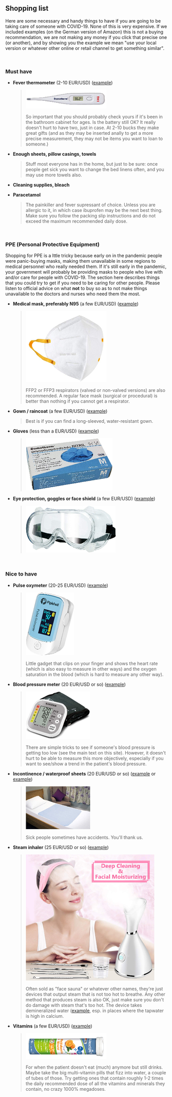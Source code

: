 ## Shopping list

Here are some necessary and handy things to have if you are going to be taking care of someone with COVID-19. None of this is very expensive. If we included examples (on the German version of Amazon) this is not a buying recommendation, we are not making any money if you click that precise one (or another), and by showing you the example we mean "use your local version or whatever other online or retail channel to get something similar". 

&nbsp;

### Must have

* **Fever thermometer** (2-10 EUR/USD) ([example](https://www.amazon.de/gp/product/B001NYHXYS))

   > ![](/images/thermometer.png)
   > 
   > So important that you should probably check yours if it's been in the bathroom cabinet for ages. Is the battery still OK? It really doesn't hurt to have two, just in case. At 2-10 bucks they make great gifts (and as they may be inserted anally to get a more precise measurement, they may not be items you want to loan to someone.)

* **Enough sheets, pillow casings, towels**
   
   > Stuff most everyone has in the home, but just to be sure: once people get sick you want to change the bed linens often, and you may use more towels also.
   
* **Cleaning supplies, bleach**

* **Paracetamol**

  > The painkiller and fever supressant of choice. Unless you are allergic to it, in which case ibuprofen may be the next best thing. Make sure you follow the packing slip instructions and do not exceed the maximum recommended daily dose.

&nbsp;

### PPE (Personal Protective Equipment)

Shopping for PPE is a lttle tricky because early on in the pandemic people were panic-buying masks, making them unavailable in some regions to medical personnel who really needed them. If it's still early in the pandemic, your government will probably be providing masks to people who live with and/or care for people with COVID-19. The section here describes things that you could try to get if you need to be caring for other people. Please listen to official advice on what **not** to buy so as to not make things unavailable to the doctors and nurses who need them the most. 

* **Medical mask, preferably N95** (a few EUR/USD) ([example](https://www.amazon.de/dp/B085H6Y6HN))
   > ![](/images/mask.png)
   > 
   > FFP2 or FFP3 respirators (valved or non-valved versions) are also recommended. A regular face mask (surgical or procedural) is better than nothing if you cannot get a respirator.

* **Gown / raincoat** (a few EUR/USD) ([example](https://www.amazon.de/dp/B07DFDFFRX))

   > Best is if you can find a long-sleeved, water-resistant gown. 

* **Gloves** (less than a EUR/USD) ([example](https://www.amazon.de/dp/B01LWJ80C7))
   > ![](/images/gloves.png)

* **Eye protection, goggles or face shield** (a few EUR/USD) ([example](https://www.amazon.de/dp/B002THV25Y))
   > ![](/images/glasses.png)
   > 

&nbsp;

### Nice to have

* **Pulse oxymeter** (20-25 EUR/USD) ([example](https://www.amazon.de/gp/product/B07P3ZS6L3))
   > ![](/images/pulse-oxi.png)
   >
   > Little gadget that clips on your finger and shows the heart rate (which is also easy to measure in other ways) and the oxygen saturation in the blood (which is hard to measure any other way).

* **Blood pressure meter** (20 EUR/USD or so) ([example](https://www.amazon.de/gp/product/B07KY867ZH))
   > ![](/images/blood-pressure.png)
   > 
   > There are simple tricks to see if someone's blood pressure is getting too low (see the main text on this site). However, it doesn't hurt to be able to measure this more objectively, especially if you want to see/show a trend in the patient's blood pressure.

* **Incontinence / waterproof sheets** (20 EUR/USD or so) ([example](https://www.amazon.de/Comfortcare-Inkontinenz-Bettw%C3%A4sche-waschbar-Blau/dp/B07W7CCQVG) or [example](https://www.amazon.de/Co-operative-Independent-Living-Bettdeckenbezug-wasserabweisend/dp/B00BJMA8X2))
   > ![](/images/sheet.png)
   >
   > Sick people sometimes have accidents. You'll thank us.

* **Steam inhaler** (25 EUR/USD or so) ([example](https://www.amazon.de/gp/product/B07SNQH6CZ))
   > ![](/images/steam.png)
   >
   > Often sold as "face sauna" or whatever other names, they're just devices that output steam that is not too hot to breathe. Any other method that produces steam is also OK, just make sure you don't do damage with steam that's too hot. The device takes demineralized water ([example](https://www.amazon.de/gp/product/B07J5Y95MQ), esp. in places where the tapwater is high in calcium. 

* **Vitamins** (a few EUR/USD) ([example](https://www.amazon.de/dp/B07S63PCZK))
   > ![](/images/multi-vitamin.png)
   >
   > For when the patient doesn't eat (much) anymore but still drinks. Maybe take the big multi-vitamin pills that fizz into water, a couple of tubes of those. Try getting ones that contain roughly 1-2 times the daily recommended dose of all the vitamins and minerals they contain, no crazy 1000% megadoses.
